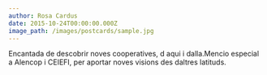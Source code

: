```yaml
---
author: Rosa Cardus
date: 2015-10-24T00:00:00.000Z
image_path: /images/postcards/sample.jpg
---
```


Encantada de descobrir noves cooperatives, d aqui i dalla.Mencio especial a Alencop i CEIEFI, per aportar noves visions des daltres latituds.